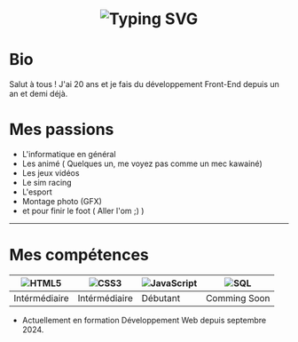 <h1 align="center"><img src="https://readme-typing-svg.demolab.com?font=Fira+Code&pause=1000&color=42F7E6&width=240&lines=Hello%2C+I'm+d0um3h" alt="Typing SVG" /></h1>



# Bio 

Salut à tous ! J'ai 20 ans et je fais du développement Front-End depuis un an et demi déjà.
# Mes passions

- L'informatique en général
- Les animé ( Quelques un, me voyez pas comme un mec kawainé)
- Les jeux vidéos
- Le sim racing
- L'esport
- Montage photo (GFX)
- et pour finir le foot ( Aller l'om ;) )

----

# Mes  compétences 

![HTML5](https://img.shields.io/badge/HTML5-E34F26?style=for-the-badge&logo=html5&logoColor=white)| ![CSS3](https://img.shields.io/badge/CSS3-1572B6?style=for-the-badge&logo=css3&logoColor=white) | ![JavaScript](https://img.shields.io/badge/JavaScript-F7DF1E?style=for-the-badge&logo=javascript&logoColor=black) |  ![SQL](https://img.shields.io/badge/SQL-4479A1?style=for-the-badge&logo=MySQL&logoColor=white) 
------- | -------- | -------- | --------
Intérmédiaire|Intérmédiaire|Débutant|Comming Soon

- Actuellement en formation Développement Web depuis septembre 2024.


